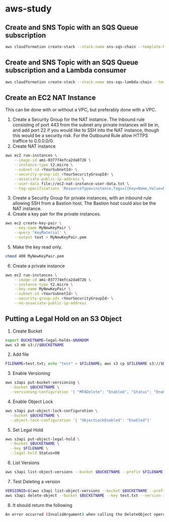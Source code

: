 # aws-study
## Create and SNS Topic with an SQS Queue subscription
```bash
aws cloudformation create-stack --stack-name sns-sqs-chain --template-body file://sns-sqs-template.yaml
```
## Create and SNS Topic with an SQS Queue subscription and a Lambda consumer
```bash
aws cloudformation create-stack --stack-name sns-sqs-lambda-chain --template-body file://sns-sqs-python-lambda-template.yaml --capabilities CAPABILITY_NAMED_IAM
```
## Create an EC2 NAT Instance
This can be done with or without a VPC, but preferably done with a VPC.
1. Create a Security Group for the NAT instance. The Inbound rule consisting of port 443 from the subnet any private instances will be in, and add port 22 if you would like to SSH into the NAT instance, though this would be a security risk. For the Outbound Rule allow HTTPS traffice to 0.0.0.0/0.
2. Create NAT instance
```bash
aws ec2 run-instances \
    --image-id ami-037774efca2da0726 \
    --instance-type t2.micro \
    --subnet-id <YourSubnetId> \
    --security-group-ids <YourSecurityGroupId> \
    --associate-public-ip-address \
    --user-data file://ec2-nat-instance-user-data.txt \
    --tag-specifications 'ResourceType=instance,Tags=[{Key=Name,Value=NAT-Instance}]'
```
3. Create a Security Group for private instances, with an inbound rule allowing SSH from a Bastion host. The Bastion host could also be the NAT instance.
4. Create a key pair for the private instances.
```bash
aws ec2 create-key-pair \
    --key-name MyNewKeyPair \
    --query 'KeyMaterial' \
    --output text > MyNewKeyPair.pem
```
5. Make the key read only.
```bash
chmod 400 MyNewKeyPair.pem
```
6. Create a private instance
```bash
aws ec2 run-instances \
    --image-id ami-037774efca2da0726 \
    --instance-type t2.micro \
    --key-name MyNewKeyPair \
    --subnet-id <YourSubnetId> \
    --security-group-ids <YourSecurityGroupId> \
    --no-associate-public-ip-address
```
## Putting a Legal Hold on an S3 Object
1. Create Bucket
```bash
export BUCKETNAME=legal-holds-$RANDOM
aws s3 mb s3://$BUCKETNAME
```
2. Add file
```bash
FILENAME=test.txt; echo "test" > $FILENAME; aws s3 cp $FILENAME s3://$BUCKETNAME
```
3. Enable Versioning
```bash
aws s3api put-bucket-versioning \
  --bucket $BUCKETNAME \
  --versioning-configuration '{ "MFADelete": "Enabled", "Status": "Enabled"}'
```
4. Enable Object Lock
```bash
aws s3api put-object-lock-configuration \
  --bucket $BUCKETNAME \
  --object-lock-configuration '{ "ObjectLockEnabled": "Enabled"}'
```
5. Set Legal Hold
```bash
aws s3api put-object-legal-hold \
  --bucket $BUCKETNAME \
  --key $FILENAME \
  --legal-hold Status=ON
```
6. List Versions
```bash
aws s3api list-object-versions --bucket $BUCKETNAME --prefix $FILENAME | jq '.Versions[].Owner.ID'
```
7. Test Deleting a version
```bash
VERSIONID=$(aws s3api list-object-versions --bucket $BUCKETNAME --prefix $FILENAME | jq -r '.Versions[0].Owner.ID')
aws s3api delete-object --bucket $BUCKETNAME --key test.txt --version-id $VERSIONID
```
8. It should return the following
```bash
An error occurred (InvalidArgument) when calling the DeleteObject operation: Invalid version id specified
```
